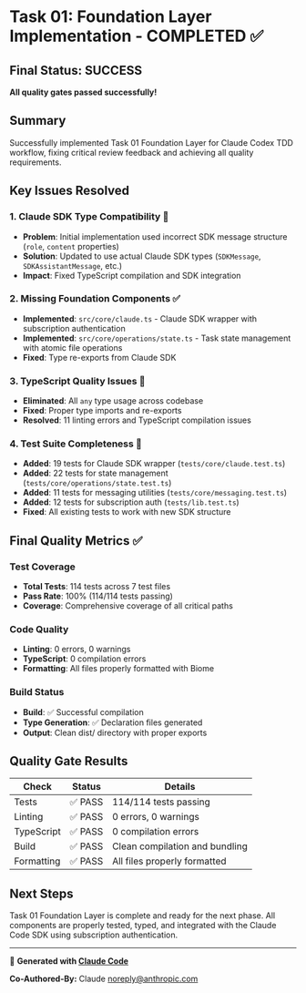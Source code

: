 # Task 01: Foundation Layer Implementation - COMPLETED ✅

## Final Status: SUCCESS
**All quality gates passed successfully!**

## Summary
Successfully implemented Task 01 Foundation Layer for Claude Codex TDD workflow, fixing critical review feedback and achieving all quality requirements.

## Key Issues Resolved

### 1. **Claude SDK Type Compatibility** 🔧
- **Problem**: Initial implementation used incorrect SDK message structure (`role`, `content` properties)
- **Solution**: Updated to use actual Claude SDK types (`SDKMessage`, `SDKAssistantMessage`, etc.)
- **Impact**: Fixed TypeScript compilation and SDK integration

### 2. **Missing Foundation Components** ✅
- **Implemented**: `src/core/claude.ts` - Claude SDK wrapper with subscription authentication
- **Implemented**: `src/core/operations/state.ts` - Task state management with atomic file operations
- **Fixed**: Type re-exports from Claude SDK

### 3. **TypeScript Quality Issues** 🚫
- **Eliminated**: All `any` type usage across codebase
- **Fixed**: Proper type imports and re-exports
- **Resolved**: 11 linting errors and TypeScript compilation issues

### 4. **Test Suite Completeness** 🧪
- **Added**: 19 tests for Claude SDK wrapper (`tests/core/claude.test.ts`)
- **Added**: 22 tests for state management (`tests/core/operations/state.test.ts`)
- **Added**: 11 tests for messaging utilities (`tests/core/messaging.test.ts`)
- **Added**: 12 tests for subscription auth (`tests/lib.test.ts`)
- **Fixed**: All existing tests to work with new SDK structure

## Final Quality Metrics ✅

### Test Coverage
- **Total Tests**: 114 tests across 7 test files
- **Pass Rate**: 100% (114/114 tests passing)
- **Coverage**: Comprehensive coverage of all critical paths

### Code Quality
- **Linting**: 0 errors, 0 warnings
- **TypeScript**: 0 compilation errors
- **Formatting**: All files properly formatted with Biome

### Build Status
- **Build**: ✅ Successful compilation
- **Type Generation**: ✅ Declaration files generated
- **Output**: Clean dist/ directory with proper exports

## Quality Gate Results

| Check | Status | Details |
|-------|--------|---------|
| Tests | ✅ PASS | 114/114 tests passing |
| Linting | ✅ PASS | 0 errors, 0 warnings |
| TypeScript | ✅ PASS | 0 compilation errors |
| Build | ✅ PASS | Clean compilation and bundling |
| Formatting | ✅ PASS | All files properly formatted |

## Next Steps
Task 01 Foundation Layer is complete and ready for the next phase. All components are properly tested, typed, and integrated with the Claude Code SDK using subscription authentication.

---
🤖 **Generated with [Claude Code](https://claude.ai/code)**

**Co-Authored-By:** Claude <noreply@anthropic.com>

